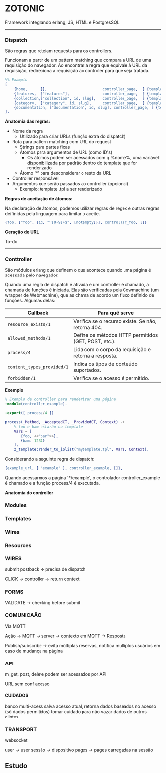 # ZOTONIC
Framework integrando erlang, JS, HTML e PostgresSQL

---
### Dispatch

São regras que roteiam requests para os controllers.

Funcionam a partir de um pattern matching que compara a URL de uma requisição do navegador.
Ao encontrar a regra que equivale à URL da requisição, redireciona a requisição ao controler
para que seja tratada.

```erlang
%% Examplo
[
    {home,      [],                         controller_page,  [ {template, "home.tpl"}, {id, page_home} ]},
    {features,  ["features"],               controller_page,  [ {template, "features.tpl"}, {id, page_features} ]},
    {collection,["collection", id, slug],   controller_page,  [ {template, "collection.tpl"} ]},
    {category,  ["category", id, slug],     controller_page,  [ {template, "category.tpl"} ]},
    {documentation, ["documentation", id, slug], controller_page, [ {template, "documentation.tpl"} ]}
].
```

**Anatomia das regras:**
- Nome da regra
  - Utilizado para criar URLs (função extra do dispatch)
- Rota para pattern matching com URL do request
  - Strings para partes fixas
  - Átomos para argumentos de URL (como ID's)
    - Os átomos podem ser acessados com q.%nome%, uma 
        variável disponibilizada por padrão dentro do template que for renderizado
  - Átomo '*' para desconsiderar o resto da URL
- Controller responsável
- Argumentos que serão passados ao controller (opcional)
  - Exemplo: template .tpl a ser renderizado

**Regras de aceitação de átomos:**

Na declaração de átomos, podemos utilizar regras de regex e
outras regras deifinidas pela linguagem para limitar o aceite.

```erlang
{foo, ["foo", {id, "^[0-9]+$", [notempty]}], controller_foo, []}
```

**Geração de URL**

To-do

---
### Conttroller

São módulos erlang que definem o que acontece quando uma página é acessada pelo navegador. 

Quando uma regra de dispatch é ativada e um controller é chamado, a chamada de funções 
é iniciada.
Elas são verificadas pela Cowmachine (um wrapper de Webmachine), que as chama de aoordo
um fluxo definido de funções. Algumas delas:

| Callback                   | Para quê serve                                       |
| -------------------------- | ---------------------------------------------------- |
| `resource_exists/1`        | Verifica se o recurso existe. Se não, retorna 404.   |
| `allowed_methods/1`        | Define os métodos HTTP permitidos (GET, POST, etc.). |
| `process/4`                | Lida com o corpo da requisição e retorna a resposta. |
| `content_types_provided/1` | Indica os tipos de conteúdo suportados.              |
| `forbidden/1`              | Verifica se o acesso é permitido.                    |


**Exemplo**
```erlang
% Exemplo de controller para renderizar uma página
-module(controller_example).

-export([ process/4 ])

process(_Method, _AcceptedCT, _ProvidedCT, Context) ->
    % foo e bam estarão no template
    Vars = [
       {foo, <<"bar">>},
       {bam, 1234}
    ],
    z_template:render_to_iolist("mytemplate.tpl", Vars, Context).
```
Considerando a seguinte regra de dispatch:
```erlang
{example_url, [ "example" ], controller_example, []},
```

Quando acessarmos a página '*/example', o controlador controller_example é chamado e a função process/4 é executada.

**Anatomia do controller**

### Modules


### Templates


### Wires


### Resources




### WIRES

submit
postback -> precisa de dispatch

CLICK -> controller -> return context

### FORMS

VALIDATE -> checking before submit

### COMUNICAÃO

Via MQTT

Ação -> MQTT -> server -> contexto em MQTT -> Resposta 

Publish/subscribe -> evita múltiplas reservas, notifica multiplos usuários em caso de mudança na página

### API

m_get, post, delete
podem ser acessados por API

URL sem conf acesso

#### CUIDADOS
banco multi-acess
salva acesso atual, retorna dados baseados no acesso (só dados permitidos)
tomar cuidado para não vazar dados de outros clintes

### TRANSPORT

websocket

user -> user
sessão -> dispositivo
pages -> pages carregadas na sessão

## Estudo
